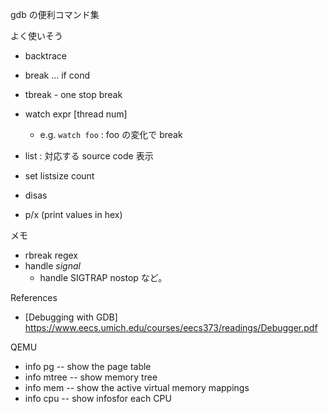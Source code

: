 gdb の便利コマンド集

よく使いそう

- backtrace
- break ... if cond
- tbreak - one stop break
- watch expr [thread num]
    - e.g. `watch foo` : foo の変化で break

- list  : 対応する source code 表示
- set listsize count

- disas

- p/x  (print values in hex)


メモ

- rbreak regex
- handle _signal_
  - handle SIGTRAP nostop  など。

References

- [Debugging with GDB] https://www.eecs.umich.edu/courses/eecs373/readings/Debugger.pdf 



QEMU

- info pg    -- show the page table
- info mtree -- show memory tree
- info mem   -- show the active virtual memory mappings
- info cpu   -- show infosfor each CPU
